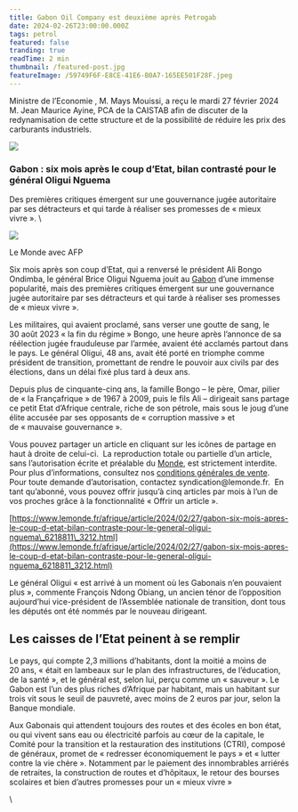 ```yaml
---
title: Gabon Oil Company est deuxième après Petrogab
date: 2024-02-26T23:00:00.000Z
tags: petrol
featured: false
tranding: true
readTime: 2 min
thumbnail: /featured-post.jpg
featureImage: /59749F6F-E8CE-41E6-B0A7-165EE501F28F.jpeg
---
```


Ministre de l’Economie , M. Mays Mouissi, a reçu le mardi 27 février 2024  M. Jean Maurice Ayine, PCA de la CAISTAB afin de discuter de la redynamisation de cette structure et de la possibilité de réduire les prix des carburants industriels.

![](/AD960354-DC5A-4374-BA62-B9D32B95EBDC.jpeg)

### Gabon : six mois après le coup d’Etat, bilan contrasté pour le général Oligui Nguema

Des premières critiques émergent sur une gouvernance jugée autoritaire par ses détracteurs et qui tarde à réaliser ses promesses de « mieux vivre ». \


![](/562CEBB5-2A70-41C6-A718-E13E1C802A5D.jpeg)

Le Monde avec AFP

Six mois après son coup d’Etat, qui a renversé le président Ali Bongo Ondimba, le général Brice Oligui Nguema jouit au [Gabon](https://www.lemonde.fr/gabon/) d’une immense popularité, mais des premières critiques émergent sur une gouvernance jugée autoritaire par ses détracteurs et qui tarde à réaliser ses promesses de « mieux vivre ».

Les militaires, qui avaient proclamé, sans verser une goutte de sang, le 30 août 2023 « la fin du régime » Bongo, une heure après l’annonce de sa réélection jugée frauduleuse par l’armée, avaient été acclamés partout dans le pays. Le général Oligui, 48 ans, avait été porté en triomphe comme président de transition, promettant de rendre le pouvoir aux civils par des élections, dans un délai fixé plus tard à deux ans.

Depuis plus de cinquante-cinq ans, la famille Bongo – le père, Omar, pilier de « la Françafrique » de 1967 à 2009, puis le fils Ali – dirigeait sans partage ce petit Etat d’Afrique centrale, riche de son pétrole, mais sous le joug d’une élite accusée par ses opposants de « corruption massive » et de « mauvaise gouvernance ».


Vous pouvez partager un article en cliquant sur les icônes de partage en haut à droite de celui-ci. 
La reproduction totale ou partielle d’un article, sans l’autorisation écrite et préalable du [Monde](https://www.lemonde.fr/), est strictement interdite. 
Pour plus d’informations, consultez nos [conditions générales de vente](https://moncompte.lemonde.fr/cgv). 
Pour toute demande d’autorisation, contactez syndication\@lemonde.fr. 
En tant qu’abonné, vous pouvez offrir jusqu’à cinq articles par mois à l’un de vos proches grâce à la fonctionnalité « Offrir un article ». 

[https://www.lemonde.fr/afrique/article/2024/02/27/gabon-six-mois-apres-le-coup-d-etat-bilan-contraste-pour-le-general-oligui-nguema\_6218811\_3212.html](https://www.lemonde.fr/afrique/article/2024/02/27/gabon-six-mois-apres-le-coup-d-etat-bilan-contraste-pour-le-general-oligui-nguema_6218811_3212.html)



Le général Oligui « est arrivé à un moment où les Gabonais n’en pouvaient plus », commente François Ndong Obiang, un ancien ténor de l’opposition aujourd’hui vice-président de l’Assemblée nationale de transition, dont tous les députés ont été nommés par le nouveau dirigeant.

## Les caisses de l’Etat peinent à se remplir

Le pays, qui compte 2,3 millions d’habitants, dont la moitié a moins de 20 ans, « était en lambeaux sur le plan des infrastructures, de l’éducation, de la santé », et le général est, selon lui, perçu comme un « sauveur ». Le Gabon est l’un des plus riches d’Afrique par habitant, mais un habitant sur trois vit sous le seuil de pauvreté, avec moins de 2 euros par jour, selon la Banque mondiale.

Aux Gabonais qui attendent toujours des routes et des écoles en bon état, ou qui vivent sans eau ou électricité parfois au cœur de la capitale, le Comité pour la transition et la restauration des institutions (CTRI), composé de généraux, promet de « redresser économiquement le pays » et « lutter contre la vie chère ». Notamment par le paiement des innombrables arriérés de retraites, la construction de routes et d’hôpitaux, le retour des bourses scolaires et bien d’autres promesses pour un « mieux vivre »



\
